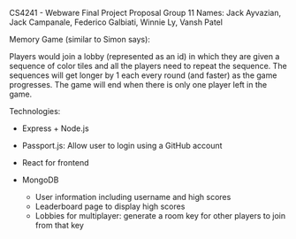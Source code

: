 CS4241 - Webware Final Project Proposal
Group 11
Names: Jack Ayvazian, Jack Campanale, Federico Galbiati, Winnie Ly, Vansh Patel

Memory Game (similar to Simon says):

Players would join a lobby (represented as an id) in which they are given a sequence of color tiles and all the players need to repeat the sequence. The sequences will get longer by 1 each every round (and faster) as the game progresses. The game will end when there is only one player left in the game.

Technologies:  
* Express + Node.js  

* Passport.js: Allow user to login using a GitHub account  

* React for frontend

* MongoDB  
  * User information including username and high scores  
  * Leaderboard page to display high scores  
  * Lobbies for multiplayer: generate a room key for other players to join from that key
